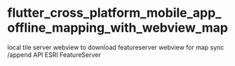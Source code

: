 # flutter_cross_platform_mobile_app_offline_mapping_with_webview_map

local tile server
webview to download featureserver
webview for map
sync /append API ESRI FeatureServer